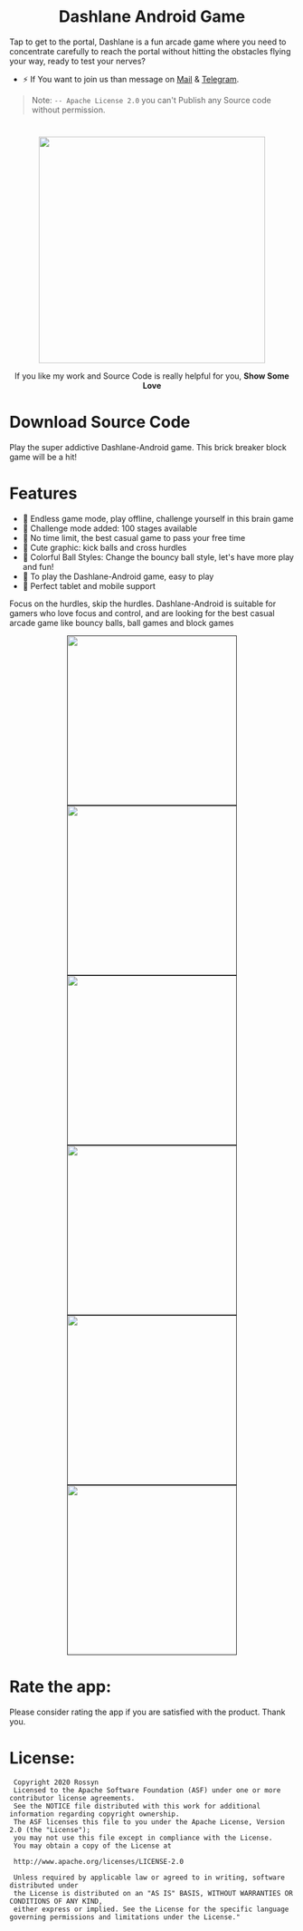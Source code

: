 <p align="center">
  <h1 align="center">Dashlane Android Game</h1>
  
Tap to get to the portal, Dashlane is a fun arcade game where you need to concentrate carefully to reach the portal without hitting the obstacles flying your way, ready to test your nerves?

- ⚡  If You want to join us than message on <a href="banrossyn@gmail.com">Mail</a>
&
<a href="https://t.me/banrossyn">Telegram</a>. 

> Note: `-- Apache License 2.0` you can't Publish any Source code without permission.
# 
<p align="center">
    <a href="https://www.paypal.com/paypalme/banrossyn">
      <img src="https://user-images.githubusercontent.com/97843190/184054819-e2e80e69-df46-4d38-8769-5d591673d412.png" width="400"/>
    </a>
  </p>
<p align="center">If you like my work and Source Code is really helpful for you, <strong>Show Some Love</strong></p>

# Download Source Code
Play the super addictive  Dashlane-Android game. This brick breaker block game will be a hit!


#  Features

- 🔹 Endless game mode, play offline, challenge yourself in this brain game
- 🎈 Challenge mode added: 100 stages available
- 🔹 No time limit, the best casual game to pass your free time
- 🎈 Cute graphic: kick balls and cross hurdles
- 🔹 Colorful Ball Styles: Change the bouncy ball style, let's have more play and fun!
- 🎈 To play the Dashlane-Android game, easy to play
- 🎈 Perfect tablet and mobile support

Focus on the hurdles, skip the hurdles. Dashlane-Android is suitable for gamers who love focus and control, and are looking for the best casual arcade game like bouncy balls, ball games and block games

<p align="center">
    <a href="">
      <img src="https://user-images.githubusercontent.com/97843190/188790681-570e2ce6-5dfc-412b-bc81-29a11d00b4e5.png" width="300"/>
    </a>
    <a href="">
      <img src="https://user-images.githubusercontent.com/97843190/188790680-1f0d8652-dc87-406b-970a-96d53cb13e86.png" width="300"/>
    </a>
    <a href="">
      <img src="https://user-images.githubusercontent.com/97843190/188790678-7b754050-19eb-477d-878c-0856918fc0dc.png" width="300"/>
    </a>
       <a href="">
      <img src="https://user-images.githubusercontent.com/97843190/188790676-ab34f4dd-8193-45d8-88a9-aaddaedcb59e.png" width="300"/>
    </a>
        <a href="">
      <img src="https://user-images.githubusercontent.com/97843190/188790674-850d59d8-2c1b-4c6b-a164-45d53c6890c8.png" width="300"/>
    </a>
        <a href="">
      <img src="https://user-images.githubusercontent.com/97843190/188790670-8b9856d6-6ae0-490a-acd4-25c1298b2be5.png" width="300"/>
    </a>
  </p>
  
# Rate the app:
Please consider rating the app if you are satisfied with the product. Thank you.
       
# License: 
 ```
  Copyright 2020 Rossyn
  Licensed to the Apache Software Foundation (ASF) under one or more contributor license agreements. 
  See the NOTICE file distributed with this work for additional information regarding copyright ownership. 
  The ASF licenses this file to you under the Apache License, Version 2.0 (the "License"); 
  you may not use this file except in compliance with the License. 
  You may obtain a copy of the License at 
  
  http://www.apache.org/licenses/LICENSE-2.0 
  
  Unless required by applicable law or agreed to in writing, software distributed under 
  the License is distributed on an "AS IS" BASIS, WITHOUT WARRANTIES OR CONDITIONS OF ANY KIND,
  either express or implied. See the License for the specific language governing permissions and limitations under the License."
  
